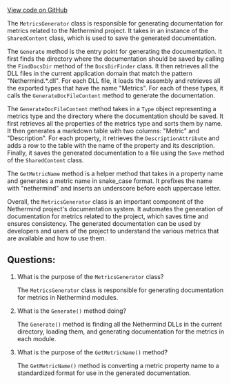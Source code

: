 [View code on GitHub](https://github.com/NethermindEth/nethermind/src/Nethermind/Nethermind.GitBook/MetricsGenerator.cs)

The `MetricsGenerator` class is responsible for generating documentation for metrics related to the Nethermind project. It takes in an instance of the `SharedContent` class, which is used to save the generated documentation. 

The `Generate` method is the entry point for generating the documentation. It first finds the directory where the documentation should be saved by calling the `FindDocsDir` method of the `DocsDirFinder` class. It then retrieves all the DLL files in the current application domain that match the pattern "Nethermind.*.dll". For each DLL file, it loads the assembly and retrieves all the exported types that have the name "Metrics". For each of these types, it calls the `GenerateDocFileContent` method to generate the documentation.

The `GenerateDocFileContent` method takes in a `Type` object representing a metrics type and the directory where the documentation should be saved. It first retrieves all the properties of the metrics type and sorts them by name. It then generates a markdown table with two columns: "Metric" and "Description". For each property, it retrieves the `DescriptionAttribute` and adds a row to the table with the name of the property and its description. Finally, it saves the generated documentation to a file using the `Save` method of the `SharedContent` class.

The `GetMetricName` method is a helper method that takes in a property name and generates a metric name in snake_case format. It prefixes the name with "nethermind" and inserts an underscore before each uppercase letter.

Overall, the `MetricsGenerator` class is an important component of the Nethermind project's documentation system. It automates the generation of documentation for metrics related to the project, which saves time and ensures consistency. The generated documentation can be used by developers and users of the project to understand the various metrics that are available and how to use them.
## Questions: 
 1. What is the purpose of the `MetricsGenerator` class?
    
    The `MetricsGenerator` class is responsible for generating documentation for metrics in Nethermind modules.

2. What is the `Generate()` method doing?
    
    The `Generate()` method is finding all the Nethermind DLLs in the current directory, loading them, and generating documentation for the metrics in each module.

3. What is the purpose of the `GetMetricName()` method?
    
    The `GetMetricName()` method is converting a metric property name to a standardized format for use in the generated documentation.